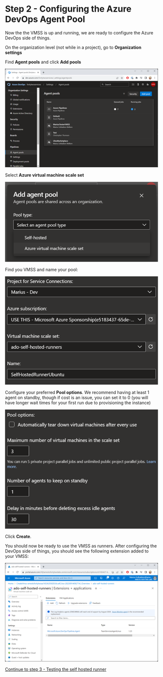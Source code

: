 # Step 2 - Configuring the Azure DevOps Agent Pool

Now the the VMSS is up and running, we are ready to configure the Azure DevOps side of things. 

On the organization level (not while in a project), go to **Organization settings**

Find **Agent pools** and click **Add pools**

![](media/20230914095252.png)

Select **Azure virtual machine scale set**

![](media/20230914095739.png)

Find you VMSS and name your pool:

![](media/20230914095932.png)

Configure your preferred **Pool options**. We recommend having at least 1 agent on standby, though if cost is an issue, you can set it to 0 (you will have longer wait times for your first run due to provisioning the instance)

![](media/20230914100312.png)

Click **Create**.

You should now be ready to use the VMSS as runners. After configuring the DevOps side of things, you should see the following extension added to your VMSS:

![](media/20230914100432.png)

[Continue to step 3 - Testing the self hosted runner](./azuredevops-vmss-step3.md)